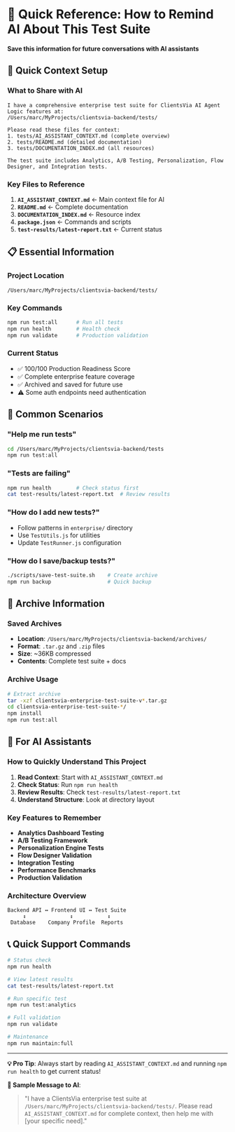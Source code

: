 # 🔗 Quick Reference: How to Remind AI About This Test Suite

**Save this information for future conversations with AI assistants**

## 🚀 **Quick Context Setup**

### **What to Share with AI**
```
I have a comprehensive enterprise test suite for ClientsVia AI Agent Logic features at:
/Users/marc/MyProjects/clientsvia-backend/tests/

Please read these files for context:
1. tests/AI_ASSISTANT_CONTEXT.md (complete overview)
2. tests/README.md (detailed documentation)  
3. tests/DOCUMENTATION_INDEX.md (all resources)

The test suite includes Analytics, A/B Testing, Personalization, Flow Designer, and Integration tests.
```

### **Key Files to Reference**
1. **`AI_ASSISTANT_CONTEXT.md`** ← Main context file for AI
2. **`README.md`** ← Complete documentation
3. **`DOCUMENTATION_INDEX.md`** ← Resource index
4. **`package.json`** ← Commands and scripts
5. **`test-results/latest-report.txt`** ← Current status

## 📋 **Essential Information**

### **Project Location**
```
/Users/marc/MyProjects/clientsvia-backend/tests/
```

### **Key Commands**
```bash
npm run test:all      # Run all tests
npm run health        # Health check
npm run validate      # Production validation
```

### **Current Status**
- ✅ 100/100 Production Readiness Score
- ✅ Complete enterprise feature coverage
- ✅ Archived and saved for future use
- ⚠️ Some auth endpoints need authentication

## 🎯 **Common Scenarios**

### **"Help me run tests"**
```bash
cd /Users/marc/MyProjects/clientsvia-backend/tests
npm run test:all
```

### **"Tests are failing"**
```bash
npm run health        # Check status first
cat test-results/latest-report.txt  # Review results
```

### **"How do I add new tests?"**
- Follow patterns in `enterprise/` directory
- Use `TestUtils.js` for utilities
- Update `TestRunner.js` configuration

### **"How do I save/backup tests?"**
```bash
./scripts/save-test-suite.sh    # Create archive
npm run backup                  # Quick backup
```

## 📁 **Archive Information**

### **Saved Archives**
- **Location**: `/Users/marc/MyProjects/clientsvia-backend/archives/`
- **Format**: `.tar.gz` and `.zip` files
- **Size**: ~36KB compressed
- **Contents**: Complete test suite + docs

### **Archive Usage**
```bash
# Extract archive
tar -xzf clientsvia-enterprise-test-suite-v*.tar.gz
cd clientsvia-enterprise-test-suite-*/
npm install
npm run test:all
```

## 🤖 **For AI Assistants**

### **How to Quickly Understand This Project**
1. **Read Context**: Start with `AI_ASSISTANT_CONTEXT.md`
2. **Check Status**: Run `npm run health`
3. **Review Results**: Check `test-results/latest-report.txt`
4. **Understand Structure**: Look at directory layout

### **Key Features to Remember**
- **Analytics Dashboard Testing**
- **A/B Testing Framework**
- **Personalization Engine Tests**
- **Flow Designer Validation**
- **Integration Testing**
- **Performance Benchmarks**
- **Production Validation**

### **Architecture Overview**
```
Backend API ↔ Frontend UI ↔ Test Suite
     ↕              ↕           ↕
 Database    Company Profile  Reports
```

## 📞 **Quick Support Commands**

```bash
# Status check
npm run health

# View latest results  
cat test-results/latest-report.txt

# Run specific test
npm run test:analytics

# Full validation
npm run validate

# Maintenance
npm run maintain:full
```

---

**💡 Pro Tip**: Always start by reading `AI_ASSISTANT_CONTEXT.md` and running `npm run health` to get current status!

**📧 Sample Message to AI**:
> "I have a ClientsVia enterprise test suite at `/Users/marc/MyProjects/clientsvia-backend/tests/`. Please read `AI_ASSISTANT_CONTEXT.md` for complete context, then help me with [your specific need]."

